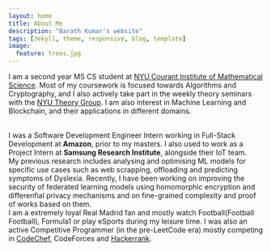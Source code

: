 ```yaml
---
layout: home
title: About Me
description: "Barath Kumar's website"
tags: [Jekyll, theme, responsive, blog, template]
image:
  feature: trees.jpg
---
```


I am a second year MS CS student at <a href="https://cs.nyu.edu/home/index.html" target="_blank">NYU Courant Institute of Mathematical Science</a>. Most of my coursework is focused towards Algorithms and Cryptography, and I also actively take part in the weekly theory seminars with the <a href="https://csefoundations.engineering.nyu.edu/seminar.html" target="_blank">NYU Theory Group</a>. I am also interest in Machine Learning and Blockchain, and their applications in different domains.

<br />
I was a Software Development Engineer Intern working in Full-Stack Development at <b>Amazon</b>, prior to my masters. I also used to work as a Project Intern at <b>Samsung Research Institute</b>, alongside their IoT team.

<br />
My previous research includes analysing and optimising ML models for specific use cases such as web scrapping, offloading and predicting symptoms of Dyslexia. Recently, I have been working on improving the security of federated learning models using homomorphic encryption and differenfial privacy mechanisms and on fine-grained complexity and proof of works based on them.

<br />
I am a extremely loyal Real Madrid fan and mostly watch Football(Football Football), Formula1 or play eSports during my leisure time. I was also an active Competitive Programmer (in the pre-LeetCode era) mostly competing in <a href="https://www.codechef.com/users/barathkumar15" target="_blank">CodeChef</a>, CodeForces and <a href="https://www.hackerrank.com/barathganeshkum1" target="_blank">Hackerrank</a>.

